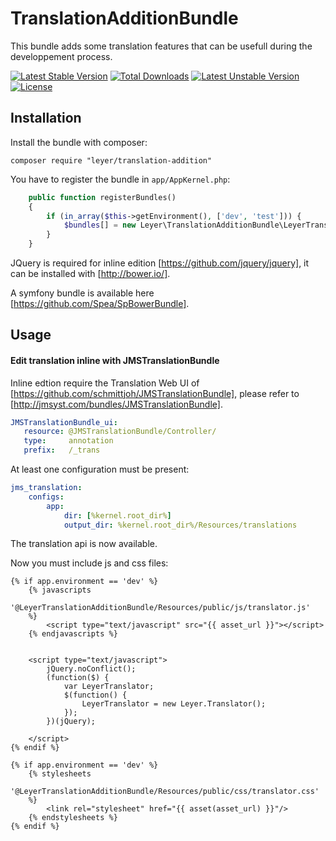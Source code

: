 TranslationAdditionBundle
=========================

This bundle adds some translation features that can be usefull during the developpement process.

[![Latest Stable Version](https://poser.pugx.org/leyer/translation-addition/v/stable.svg)](https://packagist.org/packages/leyer/translation-addition) [![Total Downloads](https://poser.pugx.org/leyer/translation-addition/downloads.svg)](https://packagist.org/packages/leyer/translation-addition) [![Latest Unstable Version](https://poser.pugx.org/leyer/translation-addition/v/unstable.svg)](https://packagist.org/packages/leyer/translation-addition) [![License](https://poser.pugx.org/leyer/translation-addition/license.svg)](https://packagist.org/packages/leyer/translation-addition)


Installation
------------

Install the bundle with composer:

    composer require "leyer/translation-addition"

You have to register the  bundle in `app/AppKernel.php`:

``` php
    public function registerBundles()
    {
        if (in_array($this->getEnvironment(), ['dev', 'test'])) {
            $bundles[] = new Leyer\TranslationAdditionBundle\LeyerTranslationAdditionBundle();
        }
    }
```
    
JQuery is required for inline edition [https://github.com/jquery/jquery], it can be installed with [http://bower.io/].

A symfony bundle is available here [https://github.com/Spea/SpBowerBundle].
    
Usage
------------
#### Edit translation inline with JMSTranslationBundle

Inline edtion require the Translation Web UI of [https://github.com/schmittjoh/JMSTranslationBundle], please refer to [http://jmsyst.com/bundles/JMSTranslationBundle].

``` yaml
JMSTranslationBundle_ui:
   resource: @JMSTranslationBundle/Controller/
   type:     annotation
   prefix:   /_trans
```

At least one configuration must be present:

``` yaml
jms_translation:
    configs:
        app:
            dir: [%kernel.root_dir%]
            output_dir: %kernel.root_dir%/Resources/translations
```

The translation api is now available.

Now you must include js and css files:

``` twig
{% if app.environment == 'dev' %}
    {% javascripts
        '@LeyerTranslationAdditionBundle/Resources/public/js/translator.js'
    %}
        <script type="text/javascript" src="{{ asset_url }}"></script>
    {% endjavascripts %}


    <script type="text/javascript">
        jQuery.noConflict();
        (function($) {
            var LeyerTranslator;
            $(function() {
                LeyerTranslator = new Leyer.Translator();
            });
        })(jQuery);

    </script>
{% endif %}
```

``` twig
{% if app.environment == 'dev' %}
    {% stylesheets
     	'@LeyerTranslationAdditionBundle/Resources/public/css/translator.css'
    %}
    	<link rel="stylesheet" href="{{ asset(asset_url) }}"/>
	{% endstylesheets %}
{% endif %}
```
